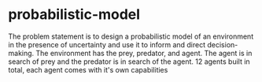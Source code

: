 # probabilistic-model
The problem statement is to design a probabilistic model of an environment in the presence of uncertainty and use it to inform and direct decision-making. The environment has the prey, predator, and agent. The agent is in search of prey and the predator is in search of the agent. 12 agents built in total, each agent comes with it's own capabilities
